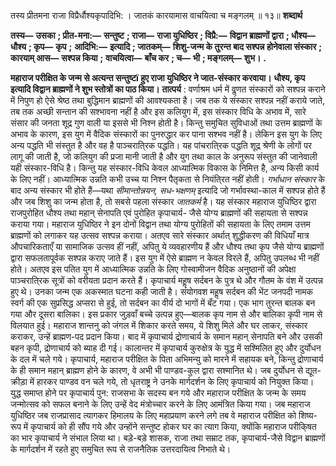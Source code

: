  

तस्य प्रीतमना राजा विप्रैर्धौश्यकृपादिभि: । जातकं कारयामास वाचयित्वा च मङ्गलम् ॥ १३॥ **शब्दार्थ** 

**तस्य—** **उसका** **; प्रीत-मना:—** **सन्तुष्ट** **; राजा—** **राजा युधिष्ठिर** **; विप्रै:—** **विद्वान ब्राह्मणों द्वारा** **; धौश्य—** **धौश्य** **; कृप—** **कृप** **;** **आदिभि:—** **इत्यादि** **; जातकम्—** **शिशु-जन्म के तुरन्त बाद सश्पन्न होनेवाला संस्कार** **; कारयाम् आस—** **सश्पन्न किया** **;** **वाचयित्वा—** **बाँच कर** **; च—** **भी** **; मङ्गलम्—** **शुभ।** **.** 

**महाराज परीक्षित के जन्म से अत्यन्त सन्तुष्टï हुए राजा युधिष्ठिर ने जात-संस्कार करवाया।** **धौश्य, कृप इत्यादि विद्वान ब्राह्मणों ने शुभ स्तोत्रों का पाठ किया।** **तात्पर्य** : वर्णाश्रम धर्म में वॢणत संस्कारों को सश्पन्न कराने में निपुण हो ऐसे श्रेष्ठ तथा बुद्धिमान ब्राह्मणों की आवश्यकता है। जब तक ये संस्कार सश्पन्न नहीं कराये जाते, तब तक अच्छी सन्तान की सश्भावना नहीं है और इस कलियुग में, इस संस्कार विधि के अभाव में, सारे संसार की जनता शूद्र गुण वाली या इससे भी निश्न होती है। किन्तु समुचित सुविधाओं तथा उत्तम ब्राह्मणों के अभाव के कारण, इस युग में वैदिक संस्कारों का पुनरुद्धार कर पाना सश्भव नहीं है। लेकिन इस युग के लिए अन्य पद्धति भी संस्तुत है और वह है पाञ्चराति्रक पद्धति। यह पांचराति्रक पद्धति शूद्र श्रेणी के लोगों पर लागू की जाती है, जो कलियुग की प्रजा मानी जाती है और युग तथा काल के अनुरूप संस्तुत की जानेवाली यही संस्कार-विधि है। किन्तु यह संस्कार-विधि केवल आध्यात्मिक विकास के निमित्त है, अन्य किसी कार्य के लिए नहीं। आध्यात्मिक उन्नति कभी उच्च या निश्न पैतृकता से नियंति्रत नहीं होती। *गर्भाधान संस्कार* के बाद अन्य संस्कार भी होते हैं—यथा *सीमान्तोन्नयन, सध-भक्षणम्* इत्यादि जो गर्भावस्था-काल में सश्पन्न होते हैं और जब शिशु का जन्म होता है, तो सबसे पहला संस्कार *जातकर्म* है। यह संस्कार महाराज युधिष्ठिर द्वारा राजपुरोहित धौश्य तथा महान् सेनापति एवं पुरोहित कृपाचार्य- जैसे योग्य ब्राह्मणों की सहायता से सश्पन्न कराया गया। महाराज युधिष्ठिर ने इन दोनों विद्वान तथा योग्य पुरोहितों की सहायता के लिए तमाम उत्तम ब्राह्मणों को लगाकर यह उत्सव सश्पन्न कराया। अतएव सारे संस्कार अर्थात् शुद्धीकरण की विधियाँ मात्र औपचारिकताएँ या सामाजिक उत्सव हीं नहीं, अपितु ये व्यवहारणीय हैं और धौश्य तथा कृप जैसे योग्य ब्राह्मणों द्वारा सफलतापूर्वक सश्पन्न कराए जाते हैं। इस युग में ऐसे ब्राह्मण न केवल विरले हैं, अपितु उपलब्ध भी नहीं होते। अतएव इस पतित युग में आध्यात्मिक उन्नति के लिए गोस्वामीजन वैदिक अनुष्ठानों की अपेक्षा पाञ्चराति्रक सूत्रों को वरीयता प्रदान करते हैं। कृपाचार्य महॢष सर्दबन के पुत्र थे और गौतम के वंश में उत्पन्न हुए थे। उनका जन्म एक अकस्मात घटना कही जाती है। संयोगवश महॢष सर्दबन की भेंट जनपदी नामक स्वर्ग की एक सुप्रसिद्ध अप्सरा से हुई, तो सर्दबन का वीर्य दो भागों में बँट गया। एक भाग तुरन्त बालक बन गया और दूसरा बालिका। इस प्रकार जुड़वाँ बच्चे उत्पन्न हुए—बालक कृप नाम से और बालिका कृपी नाम से विलयात हुई। महाराज शान्तनु को जंगल में शिकार करते समय, ये शिशु मिले और घर लाकर, संस्कार कराकर, उन्हें ब्राह्मण-पद प्रदान किया। बाद में कृपाचार्य द्रोणाचार्य के समान महान् सेनापति बने और उसकी बहन कृपी, द्रोणाचार्य को ब्याह दी गई। कालान्तर में कृपाचार्य कुरुक्षेत्र के युद्ध में सश्मिलित हुए और दुर्योधन के दल में चले गये। कृपाचार्य, महाराज परीक्षित के पिता अभिमन्यु को मारने में सहायक बने, किन्तु द्रोणाचार्य के ही समान महान् ब्राह्मण होने के कारण, वे अभी भी पाण्डव-कुल द्वारा सश्मानित थे। जब दुर्योधन से द्यूत-क्रीड़ा में हारकर पाण्डव वन चले गये, तो धृतराष्ट्र ने उनके मार्गदर्शन के लिए कृपाचार्य को नियुक्त किया। युद्ध समाप्त होने पर कृपाचार्य पुन: राजसभा के सदस्य बन गये और महाराज परीक्षित के जन्म के समय जन्मोत्सव को सफल बनाने के लिए उन्हें वेद मंत्रोच्चार करने के लिए आमंत्रित किया गया। जब महाराज युधिष्ठिर जब राजप्रासाद त्यागकर हिमालय के लिए महाप्रयाण करने लगे तब वे महाराज परीक्षित को शिष्य-रूप में कृपाचार्य को ही सौंप गये और उन्होंने सन्तुष्ट होकर घर का त्याग किया, क्योंकि महाराज परीकि्षत का भार कृपाचार्य ने संभाल लिया था। बड़े-बड़े शासक, राजा तथा सम्राट तक, कृपाचार्य-जैसे विद्वान ब्राह्मणों के मार्गदर्शन में रहते हुए समुचित रूप से राजनैतिक उत्तरदायित्व निभाते थे। 